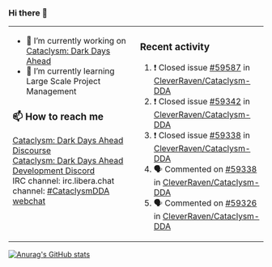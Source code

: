 ### Hi there 👋

<table><tr><td valign="top" width="50%">

- 🔭 I’m currently working on [Cataclysm: Dark Days Ahead](https://github.com/CleverRaven/Cataclysm-DDA)
- 🌱 I’m currently learning Large Scale Project Management

### 📫 How to reach me
[Cataclysm: Dark Days Ahead Discourse](https://discourse.cataclysmdda.org)  
[Cataclysm: Dark Days Ahead Development Discord](https://discord.gg/jFEc7Yp)  
IRC channel: irc.libera.chat channel: [#CataclysmDDA webchat](https://kiwiirc.com/nextclient/irc.libera.chat#CataclysmDDA)

</td><td valign="top" width="50%">

### Recent activity
<!--START_SECTION:activity-->
1. ❗️ Closed issue [#59587](https://github.com/CleverRaven/Cataclysm-DDA/issues/59587) in [CleverRaven/Cataclysm-DDA](https://github.com/CleverRaven/Cataclysm-DDA)
2. ❗️ Closed issue [#59342](https://github.com/CleverRaven/Cataclysm-DDA/issues/59342) in [CleverRaven/Cataclysm-DDA](https://github.com/CleverRaven/Cataclysm-DDA)
3. ❗️ Closed issue [#59338](https://github.com/CleverRaven/Cataclysm-DDA/issues/59338) in [CleverRaven/Cataclysm-DDA](https://github.com/CleverRaven/Cataclysm-DDA)
4. 🗣 Commented on [#59338](https://github.com/CleverRaven/Cataclysm-DDA/issues/59338) in [CleverRaven/Cataclysm-DDA](https://github.com/CleverRaven/Cataclysm-DDA)
5. 🗣 Commented on [#59326](https://github.com/CleverRaven/Cataclysm-DDA/issues/59326) in [CleverRaven/Cataclysm-DDA](https://github.com/CleverRaven/Cataclysm-DDA)
<!--END_SECTION:activity-->

</td></tr></table>

[![Anurag's GitHub stats](https://github-readme-stats.vercel.app/api?username=kevingranade)](https://github.com/anuraghazra/github-readme-stats)
